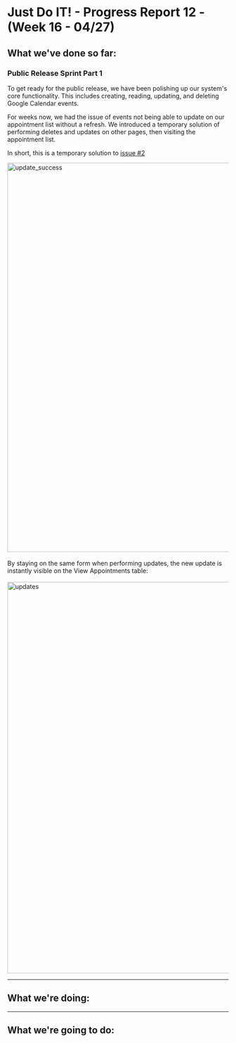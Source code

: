 # Just Do IT! - Progress Report 12 - (Week 16 - 04/27)

## What we've done so far:

### Public Release Sprint Part 1

To get ready for the public release, we have been polishing up our system's core functionality. This includes creating, reading, updating, and deleting Google Calendar events.

For weeks now, we had the issue of events not being able to update on our appointment list without a refresh. We introduced a temporary solution of performing deletes and updates on other pages, then visiting the appointment list.

In short, this is a temporary solution to [issue #2](https://github.com/567WebSystems/project-4-release/issues/2)

<img width="886" alt="update_success" src="https://user-images.githubusercontent.com/21226482/80893227-fe23db80-8c95-11ea-9e31-659a8055fb98.png">
<br>
<br>
By staying on the same form when performing updates, the new update is instantly visible on the View Appointments table:
<br>
<br>
<img width="891" alt="updates" src="https://user-images.githubusercontent.com/21226482/80893292-a9cd2b80-8c96-11ea-902d-94e22b1e965e.png">




___

## What we're doing:



___

## What we're going to do:

